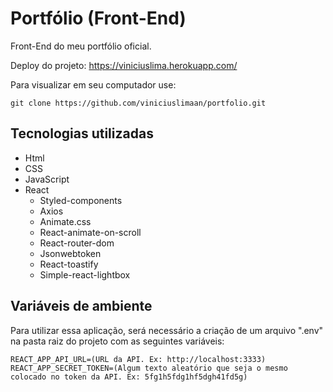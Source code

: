 # Portfólio (Front-End)
Front-End do meu portfólio oficial.

Deploy do projeto:
https://viniciuslima.herokuapp.com/

Para visualizar em seu computador use:

```
git clone https://github.com/viniciuslimaan/portfolio.git
```

## Tecnologias utilizadas
* Html
* CSS
* JavaScript
* React
    * Styled-components
    * Axios
    * Animate.css
    * React-animate-on-scroll
    * React-router-dom
    * Jsonwebtoken
    * React-toastify
    * Simple-react-lightbox

## Variáveis de ambiente
Para utilizar essa aplicação, será necessário a criação de um arquivo ".env" na pasta raiz do projeto com as seguintes variáveis: 

```
REACT_APP_API_URL=(URL da API. Ex: http://localhost:3333)
REACT_APP_SECRET_TOKEN=(Algum texto aleatório que seja o mesmo colocado no token da API. Ex: 5fg1h5fdg1hf5dgh41fd5g)
```

